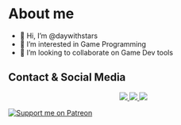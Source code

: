 # About me

- 👋 Hi, I’m @daywithstars
- 👀 I’m interested in Game Programming
- 💞️ I’m looking to collaborate on Game Dev tools

## Contact & Social Media 
<p align="center">
  <a href="https://www.instagram.com/daywithstars/">
    <img src="https://img.shields.io/badge/Instagram-E4405F?style=for-the-badge&logo=instagram&logoColor=white">
  </a>
  <a href="https://www.linkedin.com/in/danrley-awesley-9810531b2">
    <img src="https://img.shields.io/badge/LinkedIn-0077B5?style=for-the-badge&logo=linkedin&logoColor=white">
  </a>
  <a href="https://www.youtube.com/channel/UCkBKfq3QzleueGrjjcRiPMw">
    <img src="https://img.shields.io/youtube/channel/subscribers/UCkBKfq3QzleueGrjjcRiPMw?style=social">
  </a>
</p>

[![Support me on Patreon](https://img.shields.io/endpoint.svg?url=https%3A%2F%2Fshieldsio-patreon.vercel.app%2Fapi%3Fusername%3D91daywithstars%26type%3Dpatrons&style=flat-square)](https://patreon.com/91daywithstars)



